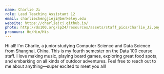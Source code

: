```yaml
---
name: Charlie Ji
role: Lead Teaching Assistant 12
email: charliechengjieji@berkeley.edu
website: https://charliejcj.github.io/
photo: http://ds100.org/sp24/resources/assets/staff_pics/Charlie_Ji.png
pronouns: He/Him/His
---
```


Hi all! I'm Charlie, a junior studying Computer Science and Data Science from Shanghai, China. This is my fourth semester on the Data 100 course staff. I love making music, playing board games, exploring great food spots, and embarking on all kinds of outdoor adventures. Feel free to reach out to me about anything—super excited to meet you all!
